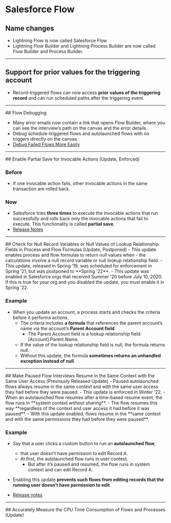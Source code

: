 # Salesforce Flow

## Name changes
- Lightning Flow is now called Salesforce Flow
- Lightning Flow Builder and Lightning Process Builder are now called Flow Builder and Process Builder.


<hr>

## Support for prior values for the triggering account
- Record-triggered flows can now access **prior values of the triggering record** and can run scheduled paths after the triggering event. 


<hr/>
## Flow Debugging

-  Many error emails now contain a link that opens Flow Builder, where you can see the interview’s path on the canvas and the error details. 
-  Debug schedule-triggered flows and autolaunched flows with no triggers directly on the canvas
- [Debug Failed Flows More Easily](https://help.salesforce.com/articleView?id=release-notes.rn_forcecom_flow_fbuilder_debug_email.htm&type=5&release=230)

<hr/>
## Enable Partial Save for Invocable Actions (Update, Enforced)

### Before
- If one invocable action fails, other invocable actions in the same transaction are rolled back. 
### Now
- Salesforce tries **three times** to execute the invocable actions that run successfully and rolls back only the invocable actions that fail to execute. This functionality is called **partial save**.
- [Release Notes](https://help.salesforce.com/articleView?id=release-notes.rn_forcecom_flow_release_update_partial_save.htm&type=5&release=230)

<hr/>
## Check for Null Record Variables or Null Values of Lookup Relationship Fields in Process and Flow Formulas (Update, Postponed)
- This update enables process and flow formulas to return null values when 
    - the calculations involve a null record variable or null lookup relationship field. 
- This update, released in Spring ’19, was scheduled for enforcement in Spring ’21, but was postponed to **Spring ’22**. 
- This update was enabled in Salesforce orgs that received Summer '20 before July 10, 2020. If this is true for your org and you disabled the update, you must enable it in Spring ’22.

### Example
- When you update an account, a process starts and checks the criteria before it performs actions. 
    - The criteria includes **a formula** that references the parent account’s name via the account’s **Parent Account field**. 
        - The Parent Account field is a lookup relationship field: [Account].Parent.Name.
    - If the value of the lookup relationship field is null, the formula returns null. 
    - Without this update, the formula **sometimes returns an unhandled exception instead of null**.


<hr/>
## Make Paused Flow Interviews Resume in the Same Context with the Same User Access (Previously Released Update)
- Paused autolaunched flows always resume in the same context and with the same user access they had before they were paused. 
- This update is enforced in Winter ‘22.
-  When an autolaunched flow resumes after a time-based resume event, the flow runs in **system context without sharing**. 
    - The flow resumes this way **regardless of the context and user access it had before it was paused**. 
    - With this update enabled, flows resume in the **same context and with the same permissions they had before they were paused**.

### Example
- Say that a user clicks a custom button to run an **autolaunched flow**, 
    -  that user doesn’t have permission to edit Record A. 
    - At first, the autolaunched flow runs in user context. 
        - But after it’s paused and resumed, the flow runs in system context and can edit Record A. 
- Enabling this update **prevents such flows from editing records that the running user doesn’t have permission to edit**.

- [Release notes](https://help.salesforce.com/articleView?id=release-notes.rn_forcecom_flow_release_update_resume_with_same_access.htm&type=5&release=230)

<hr/>
## Accurately Measure the CPU Time Consumption of Flows and Processes (Update)

